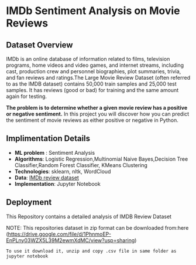 # IMDb Sentiment Analysis on Movie Reviews

## Dataset Overview

IMDb is an online database of information related to films, television programs, home videos and video games, and internet streams, including cast, production crew and personnel biographies, plot summaries, trivia, and fan reviews and ratings.The Large Movie Review Dataset (often referred to as the IMDB dataset) contains 50,000 train samples and 25,000 test samples. It has reviews (good or bad) for training and the same amount again for testing. 

**The problem is to determine whether a given movie review has a positive or negative sentiment.** In this project you will discover how you can predict the sentiment of movie reviews as either positive or negative in Python.

## Implimentation Details
* **ML problem** : Sentiment Analysis
* **Algorithms**: Logistic Regression,Multinomial Naive Bayes,Decision Tree Classifier,Random Forest Classifier, KMeans Clustering
* **Technologies**: sklearn, nltk, WordCloud
* **Data**: [IMDb review dataset](https://drive.google.com/file/d/1PhnmoEP-EnPLny03WZX5L39M2ewmXdMC/view?usp=sharing)  
* **Implementation**: Jupyter Notebook


## Deployment
This Repository contains a detailed analysis of IMDB Review Dataset

NOTE: 
This repositories dataset in zip format can be downloaded from:here (https://drive.google.com/file/d/1PhnmoEP-EnPLny03WZX5L39M2ewmXdMC/view?usp=sharing) 


````
To use it download it, unzip and copy .csv file in same folder as jupyter notebook 
````



